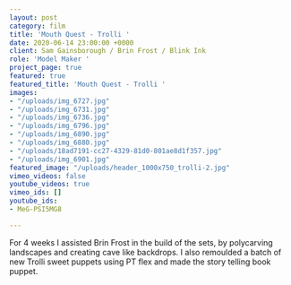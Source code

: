 ```yaml
---
layout: post
category: film
title: 'Mouth Quest - Trolli '
date: 2020-06-14 23:00:00 +0000
client: Sam Gainsborough / Brin Frost / Blink Ink
role: 'Model Maker '
project_page: true
featured: true
featured_title: 'Mouth Quest - Trolli '
images:
- "/uploads/img_6727.jpg"
- "/uploads/img_6731.jpg"
- "/uploads/img_6736.jpg"
- "/uploads/img_6796.jpg"
- "/uploads/img_6890.jpg"
- "/uploads/img_6880.jpg"
- "/uploads/18ad7191-cc27-4329-81d0-801ae8d1f357.jpg"
- "/uploads/img_6901.jpg"
featured_image: "/uploads/header_1000x750_trolli-2.jpg"
vimeo_videos: false
youtube_videos: true
vimeo_ids: []
youtube_ids:
- MeG-PSI5MG8

---
```

For 4 weeks I assisted Brin Frost in the build of the sets, by polycarving  landscapes and creating cave like backdrops. I also remoulded a batch of new Trolli sweet puppets using PT flex and made the story telling book puppet.  